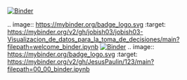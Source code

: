 [![Binder](https://mybinder.org/badge_logo.svg)](https://mybinder.org/v2/gh/jobish03/jobish03-Visualizacion_de_datos_para_la_toma_de_decisiones/main?filepath=welcome_binder.ipynb)

.. image:: https://mybinder.org/badge_logo.svg
 :target: https://mybinder.org/v2/gh/jobish03/jobish03-Visualizacion_de_datos_para_la_toma_de_decisiones/main?filepath=welcome_binder.ipynb
[![Binder](https://mybinder.org/badge_logo.svg)](https://mybinder.org/v2/gh/JesusPaulin/123/main?filepath=00_00_binder.ipynb)
.. image:: https://mybinder.org/badge_logo.svg
 :target: https://mybinder.org/v2/gh/JesusPaulin/123/main?filepath=00_00_binder.ipynb
